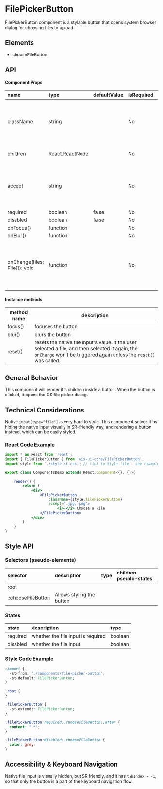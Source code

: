 # FilePickerButton

FilePickerButton component is a stylable button that opens system browser dialog for choosing files to upload.

## Elements

* chooseFileButton

## API

#### Component Props

| name                          | type            | defaultValue | isRequired | description                                                  |
| :---------------------------- | :-------------- | ------------ | :--------- | ------------------------------------------------------------ |
| className                     | string          |              | No         | Allows overriding the component's styles – see the [example](#style-code-example) below. |
| children                      | React.ReactNode |              | No         | Elements to render inside the button.                        |
| accept                        | string          |              | No         | A string that defines the file types the file input should accept ([MDN](https://developer.mozilla.org/en-US/docs/Web/HTML/Element/input/file#accept)). |
| required                      | boolean         | false        | No         |                                                              |
| disabled                      | boolean         | false        | No         |                                                              |
| onFocus()                     | function        |              | No         |                                                              |
| onBlur()                      | function        |              | No         |                                                              |
| onChange(files: File[]): void | function        |              | No         | Triggered when the user finishes selecting files through a native OS file picker dialog. |

#### Instance methods

| method name | description                                                  |
| ----------- | ------------------------------------------------------------ |
| focus()     | focuses the button                                           |
| blur()      | blurs the button                                             |
| reset()     | resets the native file input's value. if the user selected a file, and then selected it again, the `onChange` won't be triggered again unless the `reset()` was called. |


## General Behavior
This component will render it's children inside a button. When the button is clicked, it opens the OS file picker dialog.

## Technical Considerations
Native `input[type="file"]`  is very hard to style. This component solves it by hiding the native input visually in SR-friendly way, and rendering a button instead, which can be easily styled.



### React Code Example

```jsx
import * as React from 'react';
import { FilePickerButton } from 'wix-ui-core/FilePickerButton';
import style from './style.st.css'; // link to Style file - see examples of style files below

export class ComponentsDemo extends React.Component<{}, {}>{

    render() {
        return (
            <div>
                <FilePickerButton
                    className={style.filePickerButton}
                    accept=".jpg,.png">
                        <i>+</i> Choose a File
                </FilePickerButton>  
            </div>
        )
    }
}
```

## Style API

### Selectors (pseudo-elements)

| selector           | description               | type | children pseudo-states |
| :----------------- | :------------------------ | :--- | :--------------------- |
| root               |                           |      |                        |
| ::chooseFileButton | Allows styling the button |      |                        |

### States

| state    | description                        | type    |
| :------- | :--------------------------------- | :------ |
| required | whether the file input is required | boolean |
| disabled | whether the file input             | boolean |

### Style Code Example

```css
:import {
  -st-from: './components/file-picker-button';
  -st-default: FilePickerButton;
}

.root {
}

.filePickerButton {
  -st-extends: FilePickerButton;
}

.filePickerButton:required::chooseFileButton::after {
  content: " *";
}

.filePickerButton:disabled::chooseFileButton {
  color: grey;
}
```

## Accessibility & Keyboard Navigation

Native file input is visually hidden, but SR friendly, and it has `tabIndex = -1`, so that only the button is a part of the keyboard navigation flow.
